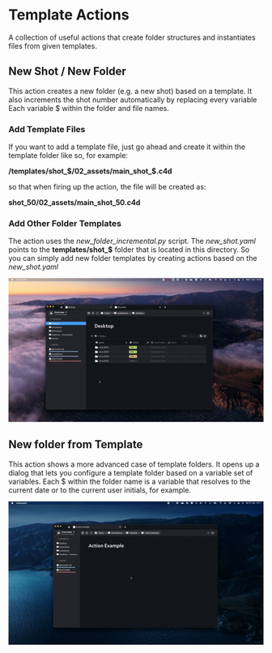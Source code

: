 # Template Actions

A collection of useful actions that create folder structures and instantiates files from given templates.

## New Shot / New Folder

This action creates a new folder (e.g. a new shot) based on a template. It also increments the shot number automatically by replacing every variable Each variable \$ within the folder and file names.

### Add Template Files
If you want to add a template file, just go ahead and create it within the template folder like so, for example:

**/templates/shot_$/02_assets/main_shot_$.c4d**

so that when firing up the action, the file will be created as:

**shot_50/02_assets/main_shot_50.c4d**

### Add Other Folder Templates

The action uses the *new_folder_incremental.py* script. 
The *new_shot.yaml* points to the **templates/shot_$** folder that is located in this directory. So you can simply add new folder templates by creating actions based on the *new_shot.yaml*

![Action GIF](https://raw.githubusercontent.com/Anchorpoint-Software/ap-actions-data/main/gif/new_shot.gif)


## New folder from Template

This action shows a more advanced case of template folders. It opens up a dialog that lets you configure a template folder based on a variable set of variables.
Each \$ within the folder name is a variable that resolves to the current date or to the current user initials, for example.

![Action GIF](https://raw.githubusercontent.com/Anchorpoint-Software/ap-actions-data/main/gif/new_folder_from_template.gif)

